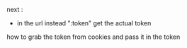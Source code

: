 next :

- in the url instead ":token" get the actual token

how to grab the token from cookies and pass it in the token
